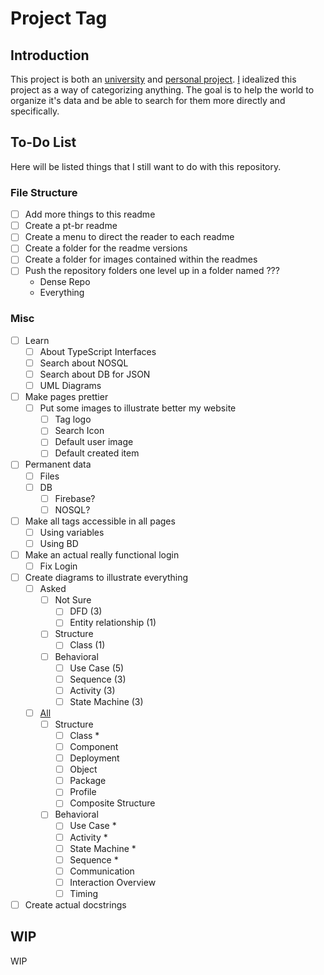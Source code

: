 # Project Tag

## Introduction

This project is both an [university][UENFSite] and [personal project][MyRepositories].
[I][MyGitHub] idealized this project as a way of categorizing anything.
The goal is to help the world to organize it's data and be able to search for them more directly and specifically.

## To-Do List

Here will be listed things that I still want to do with this repository.

### File Structure

- [ ] Add more things to this readme
- [ ] Create a pt-br readme
- [ ] Create a menu to direct the reader to each readme
- [ ] Create a folder for the readme versions
- [ ] Create a folder for images contained within the readmes
- [ ] Push the repository folders one level up in a folder named ???
  - Dense Repo
  - Everything

### Misc

- [ ] Learn
  - [ ] About TypeScript Interfaces
  - [ ] Search about NOSQL
  - [ ] Search about DB for JSON
  - [ ] UML Diagrams
- [ ] Make pages prettier
  - [ ] Put some images to illustrate better my website
    - [ ] Tag logo
    - [ ] Search Icon
    - [ ] Default user image
    - [ ] Default created item
- [ ] Permanent data
  - [ ] Files
  - [ ] DB
    - [ ] Firebase?
    - [ ] NOSQL?
- [ ] Make all tags accessible in all pages
  - [ ] Using variables
  - [ ] Using BD
- [ ] Make an actual really functional login
  - [ ] Fix Login
- [ ] Create diagrams to illustrate everything
  - [ ] Asked
    - [ ] Not Sure
      - [ ] DFD (3)
      - [ ] Entity relationship (1)
    - [ ] Structure
      - [ ] Class (1)
    - [ ] Behavioral
      - [ ] Use Case (5)
      - [ ] Sequence (3)
      - [ ] Activity (3)
      - [ ] State Machine (3)
  - [ ] [All][UMLDiagrams]
    - [ ] Structure
      - [ ] Class \*
      - [ ] Component
      - [ ] Deployment
      - [ ] Object
      - [ ] Package
      - [ ] Profile
      - [ ] Composite Structure
    - [ ] Behavioral
      - [ ] Use Case \*
      - [ ] Activity \*
      - [ ] State Machine \*
      - [ ] Sequence \*
      - [ ] Communication
      - [ ] Interaction Overview
      - [ ] Timing
- [ ] Create actual docstrings

## WIP

WIP

[MyGitHub]: github.com/jvfd3
[MyRepositories]: github.com/jvfd3?tab=repositories
[UENFSite]: uenf.br
[UMLDiagrams]: creately.com/blog/diagrams/uml-diagram-types-examples
